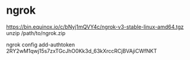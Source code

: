 # ngrok
https://bin.equinox.io/c/bNyj1mQVY4c/ngrok-v3-stable-linux-amd64.tgz
unzip /path/to/ngrok.zip

ngrok config add-authtoken 2RY2wM1qwj15s7zxTGcJhO0Kk3d_63kXrccRCjBVAjiCWfNKT
